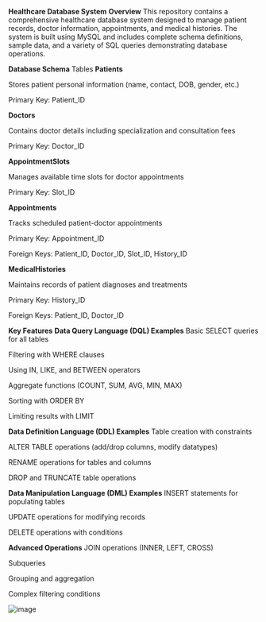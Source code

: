 **Healthcare Database System**
**Overview**
This repository contains a comprehensive healthcare database system designed to manage patient records, doctor information, appointments, and medical histories. The system is built using MySQL and includes complete schema definitions, sample data, and a variety of SQL queries demonstrating database operations.

**Database Schema**
Tables
**Patients**

Stores patient personal information (name, contact, DOB, gender, etc.)

Primary Key: Patient_ID

**Doctors**

Contains doctor details including specialization and consultation fees

Primary Key: Doctor_ID

**AppointmentSlots**

Manages available time slots for doctor appointments

Primary Key: Slot_ID

**Appointments**

Tracks scheduled patient-doctor appointments

Primary Key: Appointment_ID

Foreign Keys: Patient_ID, Doctor_ID, Slot_ID, History_ID

**MedicalHistories**

Maintains records of patient diagnoses and treatments

Primary Key: History_ID

Foreign Keys: Patient_ID, Doctor_ID

**Key Features**
**Data Query Language (DQL) Examples**
Basic SELECT queries for all tables

Filtering with WHERE clauses

Using IN, LIKE, and BETWEEN operators

Aggregate functions (COUNT, SUM, AVG, MIN, MAX)

Sorting with ORDER BY

Limiting results with LIMIT

**Data Definition Language (DDL) Examples**
Table creation with constraints

ALTER TABLE operations (add/drop columns, modify datatypes)

RENAME operations for tables and columns

DROP and TRUNCATE table operations

**Data Manipulation Language (DML) Examples**
INSERT statements for populating tables

UPDATE operations for modifying records

DELETE operations with conditions

**Advanced Operations**
JOIN operations (INNER, LEFT, CROSS)

Subqueries

Grouping and aggregation

Complex filtering conditions

![image](https://github.com/user-attachments/assets/9515e4a6-3377-4103-bbec-3069379dc4df)
